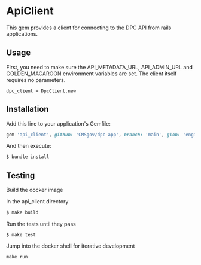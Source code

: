 # ApiClient
This gem provides a client for connecting to the DPC API from rails applications.

## Usage
First, you need to make sure the API_METADATA_URL, API_ADMIN_URL and GOLDEN_MACAROON environment variables are set.
The client itself requires no parameters.
```
dpc_client = DpcClient.new
```

## Installation
Add this line to your application's Gemfile:

```ruby
gem 'api_client', github: 'CMSgov/dpc-app', branch: 'main', glob: 'engines/api_client/api_client.gemspec'
```

And then execute:
```bash
$ bundle install
```

## Testing
Build the docker image

In the api_client directory
```bash
$ make build
```

Run the tests until they pass
```
$ make test
```

Jump into the docker shell for iterative development
```
make run
```